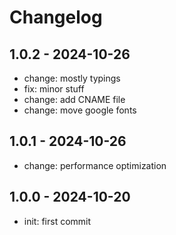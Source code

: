 # Changelog

## 1.0.2 - 2024-10-26

-   change: mostly typings
-   fix: minor stuff
-   change: add CNAME file
-   change: move google fonts

## 1.0.1 - 2024-10-26

-   change: performance optimization

## 1.0.0 - 2024-10-20

-   init: first commit
